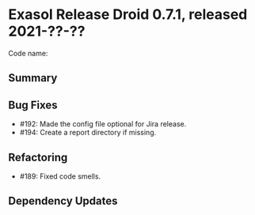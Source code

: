 # Exasol Release Droid 0.7.1, released 2021-??-??

Code name:

## Summary

## Bug Fixes

* #192: Made the config file optional for Jira release.
* #194: Create a report directory if missing.

## Refactoring

* #189: Fixed code smells.

## Dependency Updates